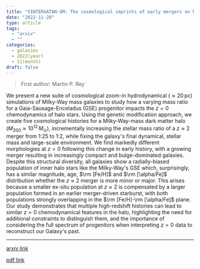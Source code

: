 ```yaml
---
title: "VINTERGATAN-GM: The cosmological imprints of early mergers on Milky-Way-mass galaxies"
date: "2022-11-28"
type: article
tags:
  - "arxiv"
  - ""
categories:
  - galaxies
  - 2022(year)
  - 11(month)
draft: false
---
```


> First author: Martin P. Rey

 We present a new suite of cosmological zoom-in hydrodynamical ($\approx 20\,
\mathrm{pc}$) simulations of Milky-Way mass galaxies to study how a varying
mass ratio for a Gaia-Sausage-Enceladus (GSE) progenitor impacts the $z=0$
chemodynamics of halo stars. Using the genetic modification approach, we create
five cosmological histories for a Milky-Way-mass dark matter halo ($M_{200}
\approx 10^{12} \, M_\mathrm{\odot}$), incrementally increasing the stellar
mass ratio of a $z\approx2$ merger from 1:25 to 1:2, while fixing the galaxy's
final dynamical, stellar mass and large-scale environment. We find markedly
different morphologies at $z=0$ following this change in early history, with a
growing merger resulting in increasingly compact and bulge-dominated galaxies.
Despite this structural diversity, all galaxies show a radially-biased
population of inner halo stars like the Milky-Way's GSE which, surprisingly,
has a similar magnitude, age, $\rm [Fe/H]$ and $\rm [\alpha/Fe]$ distribution
whether the $z\approx2$ merger is more minor or major. This arises because a
smaller ex-situ population at $z\approx2$ is compensated by a larger population
formed in an earlier merger-driven starburst, with both populations strongly
overlapping in the $\rm [Fe/H]-\rm [\alpha/Fe]$ plane. Our study demonstrates
that multiple high-redshift histories can lead to similar $z=0$ chemodynamical
features in the halo, highlighting the need for additional constraints to
distinguish them, and the importance of considering the full spectrum of
progenitors when interpreting $z=0$ data to reconstruct our Galaxy's past.

---
[arxiv link](http://arxiv.org/abs/2211.15689v1)

[pdf link](http://arxiv.org/pdf/2211.15689v1)